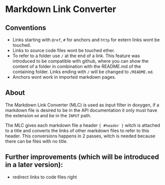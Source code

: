# Markdown Link Converter

## Conventions

* Links starting with `@ref`, `#` for anchors and `http` for extern links
  wont be touched.
* Links to source code files wont be touched ether.
* To refer to a folder use `/` at the end of a link. This feature was introduced
  to be compatible with github, where you can show the content of a folder in
  combination with the README.md of the containing folder. Links ending with
  `/` will be changed to `/README.md`.
* Anchors wont work in imported markdown pages.

## About

The Markdown Link Converter (MLC) is used as input filter in doxygen, if a markdown
file is desired to be in the API documentation it only must have the extension
`md` and be in the `INPUT` path.

The MLC gives each markdown file a header `{ #header }` witch is attached to a title
and converts the links of other markdown files to refer to this header. This conversions
happens in 2 passes, witch is needed because there can be files with no title.


## Further improvements (which will be introduced in a later version):

* redirect links to code files right
